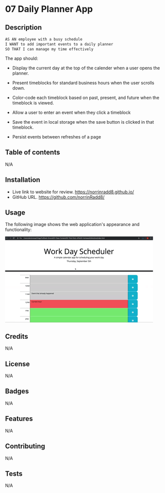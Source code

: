 # 07 Daily Planner App

## Description
```
AS AN employee with a busy schedule
I WANT to add important events to a daily planner
SO THAT I can manage my time effectively
```
The app should:

* Display the current day at the top of the calender when a user opens the planner.
 
* Present timeblocks for standard business hours when the user scrolls down.
 
* Color-code each timeblock based on past, present, and future when the timeblock is viewed.
 
* Allow a user to enter an event when they click a timeblock

* Save the event in local storage when the save button is clicked in that timeblock.

* Persist events between refreshes of a page

## Table of contents

N/A

## Installation
* Live link to website for review. https://norrinradd8.github.io/
* GitHub URL. https://github.com/norrinRadd8/

## Usage

The following image shows the web application's appearance and functionality:

![A user clicks on slots on the color-coded calendar and edits the events.](/assets/images/05-third-party-apis-homework-demo.gif)
 
## Credits

N/A

## License

N/A

## Badges

N/A

## Features

N/A

## Contributing

N/A

## Tests

N/A

